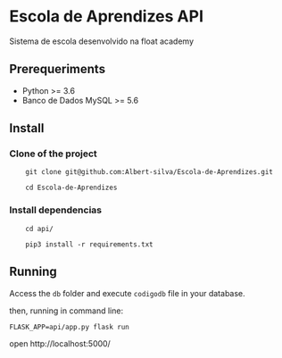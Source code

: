 # Escola de Aprendizes API

Sistema de escola desenvolvido na float academy


## Prerequeriments

- Python >= 3.6
- Banco de Dados MySQL >= 5.6

## Install

### Clone of the project
```
    git clone git@github.com:Albert-silva/Escola-de-Aprendizes.git

```
```
    cd Escola-de-Aprendizes
```

### Install dependencias

```
    cd api/

```
```
    pip3 install -r requirements.txt

```
## Running

Access the `db` folder and execute `codigodb` file in your database.

then, running in command line:

```
FLASK_APP=api/app.py flask run
```

open http://localhost:5000/